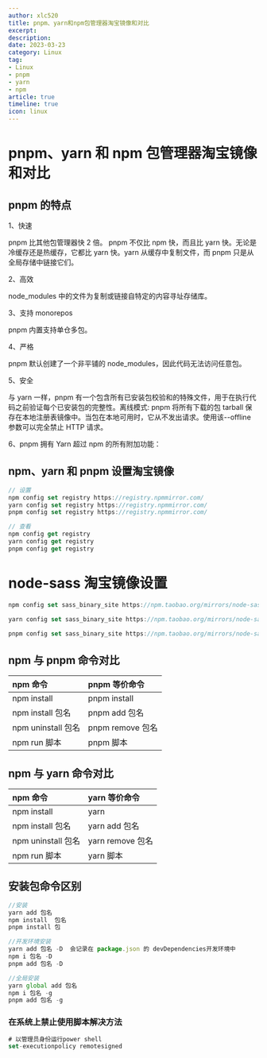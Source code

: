 ```yaml
---
author: xlc520
title: pnpm、yarn和npm包管理器淘宝镜像和对比
excerpt: 
description: 
date: 2023-03-23
category: Linux
tag: 
- Linux
- pnpm
- yarn
- npm
article: true
timeline: true
icon: linux
---
```


# pnpm、yarn 和 npm 包管理器淘宝镜像和对比

## pnpm 的特点

1、快速

pnpm 比其他包管理器快 2 倍。 pnpm 不仅比 npm 快，而且比 yarn 快。无论是冷缓存还是热缓存，它都比 yarn 快。yarn 从缓存中复制文件，而
pnpm 只是从全局存储中链接它们。

2、高效

node_modules 中的文件为复制或链接自特定的内容寻址存储库。

3、支持 monorepos

pnpm 内置支持单仓多包。

4、严格

pnpm 默认创建了一个非平铺的 node_modules，因此代码无法访问任意包。

5、安全

与 yarn 一样，pnpm 有一个包含所有已安装包校验和的特殊文件，用于在执行代码之前验证每个已安装包的完整性。离线模式: pnpm
将所有下载的包 tarball 保存在本地注册表镜像中。当包在本地可用时，它从不发出请求。使用该--offline 参数可以完全禁止 HTTP 请求。

6、pnpm 拥有 Yarn 超过 npm 的所有附加功能：

## npm、yarn 和 pnpm 设置淘宝镜像

```javascript
// 设置
npm config set registry https://registry.npmmirror.com/
yarn config set registry https://registry.npmmirror.com/
pnpm config set registry https://registry.npmmirror.com/

// 查看
npm config get registry
yarn config get registry
pnpm config get registry
```

# node-sass 淘宝镜像设置

```javascript
npm config set sass_binary_site https://npm.taobao.org/mirrors/node-sass/

yarn config set sass_binary_site https://npm.taobao.org/mirrors/node-sass/

pnpm config set sass_binary_site https://npm.taobao.org/mirrors/node-sass/
```

## npm 与 pnpm 命令对比

| npm 命令           | pnpm 等价命令      |
|:-----------------|:---------------|
| npm install      | pnpm install   |
| npm install 包名   | pnpm add 包名    |
| npm uninstall 包名 | pnpm remove 包名 |
| npm run 脚本       | pnpm 脚本        |

## npm 与 yarn 命令对比

| npm 命令           | yarn 等价命令      |
|:-----------------|:---------------|
| npm install      | yarn           |
| npm install 包名   | yarn add 包名    |
| npm uninstall 包名 | yarn remove 包名 |
| npm run 脚本       | yarn 脚本        |

## 安装包命令区别

```javascript
//安装
yarn add 包名
npm install  包名 
pnpm install 包 

//开发环境安装
yarn add 包名 -D  会记录在 package.json 的 devDependencies开发环境中
npm i 包名 -D
pnpm add 包名 -D

//全局安装
yarn global add 包名   
npm i 包名 -g
pnpm add 包名 -g
```

### 在系统上禁止使用脚本解决方法

```javascript
# 以管理员身份运行power shell
set-executionpolicy remotesigned
```
